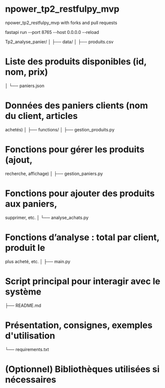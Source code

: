 # npower_tp2_restfulpy_mvp
npower_tp2_restfulpy_mvp
with forks and pull requests

fastapi run  --port 8765 --host 0.0.0.0 --reload

Tp2_analyse_panier/
│
├── data/
│ ├── produits.csv
 # Liste des produits disponibles (id, nom, prix)
│ └── paniers.json
 # Données des paniers clients (nom du client, articles
achetés)
│
├── functions/
│ ├── gestion_produits.py
 # Fonctions pour gérer les produits (ajout,
recherche, affichage)
│ ├── gestion_paniers.py
 # Fonctions pour ajouter des produits aux paniers,
supprimer, etc.
│ └── analyse_achats.py
 # Fonctions d’analyse : total par client, produit le
plus acheté, etc.
│
├── main.py
 # Script principal pour interagir avec le système
├── README.md
 # Présentation, consignes, exemples d'utilisation
└── requirements.txt
 # (Optionnel) Bibliothèques utilisées si nécessaires

